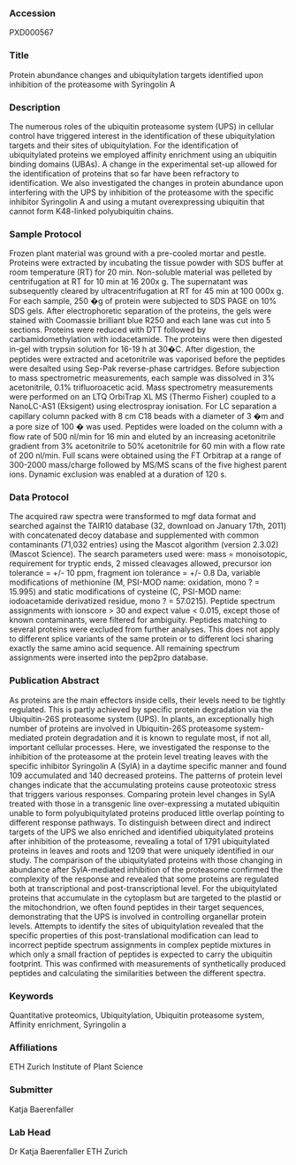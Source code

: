 ### Accession
PXD000567

### Title
Protein abundance changes and ubiquitylation targets identified upon inhibition of the proteasome with Syringolin A

### Description
The numerous roles of the ubiquitin proteasome system (UPS) in cellular control have triggered interest in the identification of these ubiquitylation targets and their sites of ubiquitylation. For the identification of ubiquitylated proteins we employed affinity enrichment using an ubiquitin binding domains (UBAs). A change in the experimental set-up allowed for the identification of proteins that so far have been refractory to identification. We also investigated the changes in protein abundance upon interfering with the UPS by inhibition of the proteasome with the specific inhibitor Syringolin A and using a mutant overexpressing ubiquitin that cannot form K48-linked polyubiquitin chains.

### Sample Protocol
Frozen plant material was ground with a pre-cooled mortar and pestle. Proteins were extracted by incubating the tissue powder with SDS buffer at room temperature (RT) for 20 min. Non-soluble material was pelleted by centrifugation at RT for 10 min at 16 200x g. The supernatant was subsequently cleared by ultracentrifugation at RT for 45 min at 100 000x g. For each sample, 250 �g of protein were subjected to SDS PAGE on 10% SDS gels. After electrophoretic separation of the proteins, the gels were stained with Coomassie brilliant blue R250 and each lane was cut into 5 sections. Proteins were reduced with DTT followed by carbamidomethylation with iodacetamide. The proteins were then digested in-gel with trypsin solution for 16-19 h at 30�C. After digestion, the peptides were extracted and acetonitrile was vaporised before the peptides were desalted using Sep-Pak reverse-phase cartridges. Before subjection to mass spectrometric measurements, each sample was dissolved in 3% acetonitrile, 0.1% trifluoroacetic acid. Mass spectrometry measurements were performed on an LTQ OrbiTrap XL MS (Thermo Fisher) coupled to a NanoLC-AS1 (Eksigent) using electrospray ionisation. For LC separation a capillary column packed with 8 cm C18 beads with a diameter of 3 �m and a pore size of 100 � was used. Peptides were loaded on the column with a flow rate of 500 nl/min for 16 min and eluted by an increasing acetonitrile gradient from 3% acetonitrile to 50% acetonitrile for 60 min with a flow rate of 200 nl/min. Full scans were obtained using the FT Orbitrap at a range of 300-2000 mass/charge followed by MS/MS scans of the five highest parent ions. Dynamic exclusion was enabled at a duration of 120 s.

### Data Protocol
The acquired raw spectra were transformed to mgf data format and searched against the TAIR10 database (32, download on January 17th, 2011) with concatenated decoy database and supplemented with common contaminants (71,032 entries) using the Mascot algorithm (version 2.3.02) (Mascot Science). The search parameters used were: mass = monoisotopic, requirement for tryptic ends, 2 missed cleavages allowed, precursor ion tolerance = +/- 10 ppm, fragment ion tolerance = +/- 0.8 Da, variable modifications of methionine (M, PSI-MOD name: oxidation, mono ? = 15.995) and static modifications of cysteine (C, PSI-MOD name: iodoacetamide derivatized residue, mono ? = 57.0215). Peptide spectrum assignments with ionscore > 30 and expect value < 0.015, except those of known contaminants, were filtered for ambiguity. Peptides matching to several proteins were excluded from further analyses. This does not apply to different splice variants of the same protein or to different loci sharing exactly the same amino acid sequence. All remaining spectrum assignments were inserted into the pep2pro database.

### Publication Abstract
As proteins are the main effectors inside cells, their levels need to be tightly regulated. This is partly achieved by specific protein degradation via the Ubiquitin-26S proteasome system (UPS). In plants, an exceptionally high number of proteins are involved in Ubiquitin-26S proteasome system-mediated protein degradation and it is known to regulate most, if not all, important cellular processes. Here, we investigated the response to the inhibition of the proteasome at the protein level treating leaves with the specific inhibitor Syringolin A (SylA) in a daytime specific manner and found 109 accumulated and 140 decreased proteins. The patterns of protein level changes indicate that the accumulating proteins cause proteotoxic stress that triggers various responses. Comparing protein level changes in SylA treated with those in a transgenic line over-expressing a mutated ubiquitin unable to form polyubiquitylated proteins produced little overlap pointing to different response pathways. To distinguish between direct and indirect targets of the UPS we also enriched and identified ubiquitylated proteins after inhibition of the proteasome, revealing a total of 1791 ubiquitylated proteins in leaves and roots and 1209 that were uniquely identified in our study. The comparison of the ubiquitylated proteins with those changing in abundance after SylA-mediated inhibition of the proteasome confirmed the complexity of the response and revealed that some proteins are regulated both at transcriptional and post-transcriptional level. For the ubiquitylated proteins that accumulate in the cytoplasm but are targeted to the plastid or the mitochondrion, we often found peptides in their target sequences, demonstrating that the UPS is involved in controlling organellar protein levels. Attempts to identify the sites of ubiquitylation revealed that the specific properties of this post-translational modification can lead to incorrect peptide spectrum assignments in complex peptide mixtures in which only a small fraction of peptides is expected to carry the ubiquitin footprint. This was confirmed with measurements of synthetically produced peptides and calculating the similarities between the different spectra.

### Keywords
Quantitative proteomics, Ubiquitylation, Ubiquitin proteasome system, Affinity enrichment, Syringolin a

### Affiliations
ETH Zurich
Institute of  Plant Science

### Submitter
Katja Baerenfaller

### Lab Head
Dr Katja Baerenfaller
ETH Zurich


